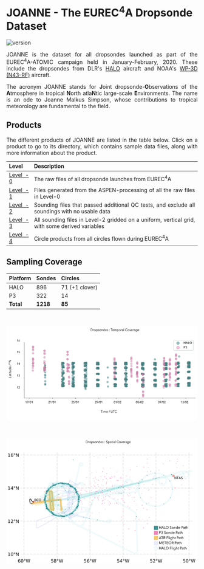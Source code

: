 # JOANNE - The EUREC<sup>4</sup>A Dropsonde Dataset

<div style="text-align: justify">

  ![version](https://img.shields.io/github/v/tag/Geet-George/JOANNE?color=teal&label=LATEST%20VERSION&style=for-the-badge)

JOANNE is the dataset for all dropsondes launched as part of the EUREC<sup>4</sup>A-ATOMIC campaign held in January-February, 2020. These include the dropsondes from DLR's [HALO](https://www.halo.dlr.de/) aircraft and NOAA's [WP-3D (N43-RF)](https://www.omao.noaa.gov/learn/aircraft-operations/aircraft/lockheed-wp-3d-orion) aircraft.

The acronym JOANNE stands for **J**oint dropsonde-**O**bservations of the **A**tmosphere in tropical **N**orth atla**N**tic large-scale **E**nvironments. The name is an ode to Joanne Malkus Simpson, whose contributions to tropical meteorology are fundamental to the field.

## Products 

The different products of JOANNE are listed in the table below. Click on a product to go to its directory, which contains sample data files, along with more information about the product.

| Level                        | Description                                                                                    |
| ---------------------------- | ---------------------------------------------------------------------------------------------- |
| [Level - 0](joanne/Level_0/) | The raw files of all dropsonde launches from EUREC<sup>4</sup>A                                |
| [Level - 1](joanne/Level_1/) | Files generated from the ASPEN-processing of all the raw files in Level-0                      |
| [Level - 2](joanne/Level_2/) | Sounding files that passed additional QC tests, and exclude all soundings with no usable data  |
| [Level - 3](joanne/Level_3/) | All sounding files in Level-2 gridded on a uniform, vertical grid, with some derived variables |
| [Level - 4](joanne/Level_4)  | Circle products from all circles flown during EUREC<sup>4</sup>A                               |

## Sampling Coverage

| Platform  | Sondes   | Circles        |
| --------- | -------- | -------------- |
| HALO      | 896      | 71 (+1 clover) |
| P3        | 322      | 14             |
| **Total** | **1218** | **85**         |

<br>

![Dropsonde Temporal Coverage](joanne/extra/ds_temporal_coverage.png)

<br>

![Dropsonde Spatial Coverage](joanne/extra/ds_spatial_coverage.png)
